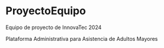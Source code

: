 # ProyectoEquipo
Equipo de proyecto de InnovaTec 2024


Plataforma Administrativa para Asistencia de Adultos Mayores
